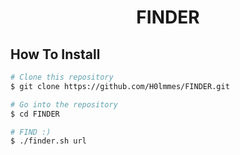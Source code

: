 <h1 align="center">FINDER</h1>



## How To Install

```bash
# Clone this repository
$ git clone https://github.com/H0lmmes/FINDER.git

# Go into the repository
$ cd FINDER

# FIND :)
$ ./finder.sh url

```






